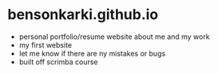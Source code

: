 # bensonkarki.github.io
- personal portfolio/resume website about me and my work
- my first website
- let me know if there are ny mistakes or bugs
- built off scrimba course 
